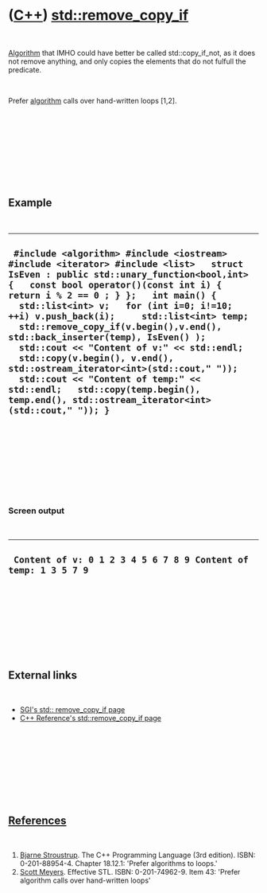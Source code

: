



 

 

 

 

 

([C++](Cpp.htm)) [std::remove\_copy\_if](CppRemove_copy_if.htm)
===============================================================

 

[Algorithm](CppAlgorithm.htm) that IMHO could have better be called
std::copy\_if\_not, as it does not remove anything, and only copies the
elements that do not fulfull the predicate.

 

Prefer [algorithm](CppAlgorithm.htm) calls over hand-written loops
\[1,2\].

 

 

 

 

 

Example
-------

 

  ----------------------------------------------------------------------------------------------------------------------------------------------------------------------------------------------------------------------------------------------------------------------------------------------------------------------------------------------------------------------------------------------------------------------------------------------------------------------------------------------------------------------------------------------------------------------------------------------------------------------------------------------------------------
  ` #include <algorithm> #include <iostream> #include <iterator> #include <list>   struct IsEven : public std::unary_function<bool,int> {   const bool operator()(const int i) { return i % 2 == 0 ; } };   int main() {   std::list<int> v;   for (int i=0; i!=10; ++i) v.push_back(i);     std::list<int> temp;   std::remove_copy_if(v.begin(),v.end(), std::back_inserter(temp), IsEven() );     std::cout << "Content of v:" << std::endl;   std::copy(v.begin(), v.end(), std::ostream_iterator<int>(std::cout," "));   std::cout << "Content of temp:" << std::endl;   std::copy(temp.begin(), temp.end(), std::ostream_iterator<int>(std::cout," ")); }`
  ----------------------------------------------------------------------------------------------------------------------------------------------------------------------------------------------------------------------------------------------------------------------------------------------------------------------------------------------------------------------------------------------------------------------------------------------------------------------------------------------------------------------------------------------------------------------------------------------------------------------------------------------------------------

 

 

 

 

 

### Screen output

 

  -----------------------------------------------------------------
  ` Content of v: 0 1 2 3 4 5 6 7 8 9 Content of temp: 1 3 5 7 9`
  -----------------------------------------------------------------

 

 

 

 

 

External links
--------------

 

-   [SGI's std:: remove\_copy\_if
    page](http://www.sgi.com/tech/stl/remove_copy_if.html)
-   [C++ Reference's std::remove\_copy\_if
    page](http://www.cppreference.com/cppalgorithm/remove_copy_if.html)

 

 

 

 

 

[References](CppReferences.htm)
-------------------------------

 

1.  [Bjarne Stroustrup](CppBjarneStroustrup.htm). The C++ Programming
    Language (3rd edition). ISBN: 0-201-88954-4. Chapter 18.12.1:
    'Prefer algorithms to loops.'
2.  [Scott Meyers](CppScottMeyers.htm). Effective STL.
    ISBN: 0-201-74962-9. Item 43: 'Prefer algorithm calls over
    hand-written loops'

 

 

 

 

 





 



